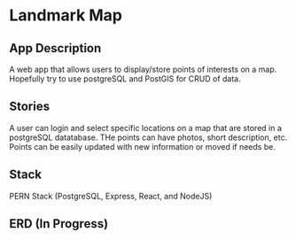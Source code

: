 # Landmark Map

## App Description

A web app that allows users to display/store points of interests on a map. Hopefully try to use
postgreSQL and PostGIS for CRUD of data.

## Stories

A user can login and select specific locations on a map that are stored in a postgreSQL datatabase.
THe points can have photos, short description, etc.
Points can be easily updated with new information or moved if needs be.

## Stack

PERN Stack (PostgreSQL, Express, React, and NodeJS)

## ERD (In Progress)